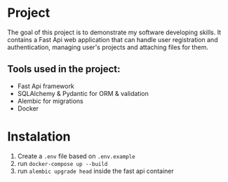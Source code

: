 # Project
The goal of this project is to demonstrate my software developing skills. It contains a Fast Api web application that can handle user registration and authentication, 
managing user's projects and attaching files for them.

## Tools used in the project:
- Fast Api framework
- SQLAlchemy & Pydantic for ORM & validation
- Alembic for migrations
- Docker

# Instalation
1. Create a `.env` file based on `.env.example`
2. run `docker-compose up --build`
3. run `alembic upgrade head` inside the fast api container
